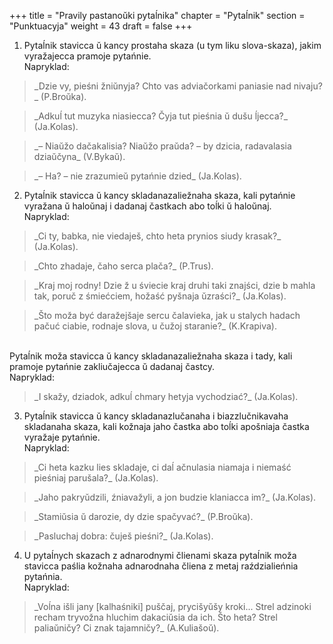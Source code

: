 +++
title = "Pravily pastanoŭki pytaĺnika"
chapter = "Pytaĺnik"
section = "Punktuacyja"
weight = 43
draft = false
+++

1. Pytaĺnik stavicca ŭ kancy prostaha skaza (u tym liku slova-skaza), jakim vyražajecca pramoje pytańnie.
<br>Napryklad:
<blockquote>_Dzie vy, pieśni žniŭnyja? Chto vas adviačorkami paniasie nad nivaju?_ (P.Broŭka).</blockquote>
<blockquote>_Adkuĺ tut muzyka niasiecca? Čyja tut pieśnia ŭ dušu ĺjecca?_ (Ja.Kolas).</blockquote>
<blockquote>_– Niaŭžo dačakalisia? Niaŭžo praŭda? – by dzicia, radavalasia dziaŭčyna_ (V.Bykaŭ).</blockquote>
<blockquote>_– Ha? – nie zrazumieŭ pytańnie dzied_ (Ja.Kolas).</blockquote>

2. Pytaĺnik stavicca ŭ kancy skladanazaliežnaha skaza, kali pytańnie vyražana ŭ haloŭnaj i dadanaj častkach abo toĺki ŭ haloŭnaj.
<br>Napryklad:
<blockquote>_Ci ty, babka, nie viedaješ, chto heta prynios siudy krasak?_ (Ja.Kolas).</blockquote>
<blockquote>_Chto zhadaje, čaho serca plača?_ (P.Trus).</blockquote>
<blockquote>_Kraj moj rodny! Dzie ž u śviecie kraj druhi taki znajści, dzie b mahla tak, poruč z śmiećciem, hožaść pyšnaja ŭzraści?_ (Ja.Kolas).</blockquote>
<blockquote>_Što moža być daražejšaje sercu čalavieka, jak u stalych hadach pačuć ciabie, rodnaje slova, u čužoj staranie?_ (K.Krapiva).</blockquote>
<br>Pytaĺnik moža stavicca ŭ kancy skladanazaliežnaha skaza i tady, kali pramoje pytańnie zakliučajecca ŭ dadanaj častcy.
<br>Napryklad:
<blockquote>_I skažy, dziadok, adkuĺ chmary hetyja vychodziać?_ (Ja.Kolas).</blockquote>

3. Pytaĺnik stavicca ŭ kancy skladanazlučanaha i biazzlučnikavaha skladanaha skaza, kali kožnaja jaho častka abo toĺki apošniaja častka vyražaje pytańnie.
<br>Napryklad:
<blockquote>_Ci heta kazku lies skladaje, ci daĺ ačnulasia niamaja i niemaść pieśniaj parušala?_ (Ja.Kolas).</blockquote>
<blockquote>_Jaho pakryŭdzili, źniavažyli, a jon budzie klaniacca im?_ (Ja.Kolas).</blockquote>
<blockquote>_Stamiŭsia ŭ darozie, dy dzie spačyvać?_ (P.Broŭka).</blockquote>
<blockquote>_Pasluchaj dobra: čuješ pieśni?_ (Ja.Kolas).</blockquote>

4. U pytaĺnych skazach z adnarodnymi člienami skaza pytaĺnik moža stavicca paślia kožnaha adnarodnaha čliena z metaj raździalieńnia pytańnia.
<br>Napryklad:
<blockquote>_Voĺna išli jany [kalhaśniki] puščaj, prycišyŭšy kroki... Strel adzinoki recham tryvožna hluchim dakaciŭsia da ich. Što heta? Strel paliaŭničy? Ci znak tajamničy?_ (A.Kuliašoŭ).</blockquote>